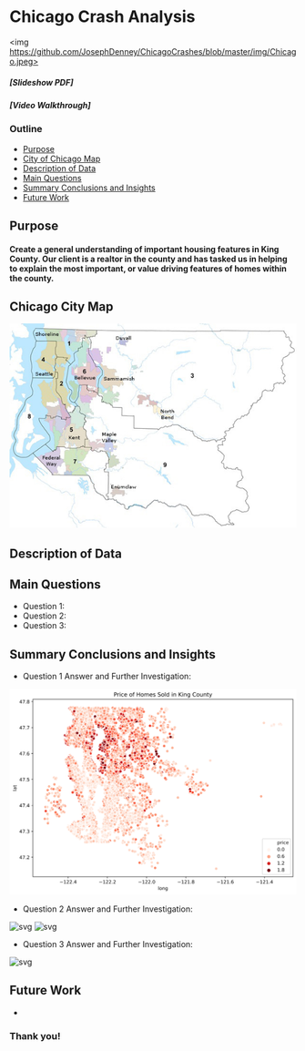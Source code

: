 # Chicago Crash Analysis

<img https://github.com/JosephDenney/ChicagoCrashes/blob/master/img/Chicago.jpeg>

##### [Slideshow PDF]
##### [Video Walkthrough]

### Outline
* [Purpose](#Purpose)
* [City of Chicago Map](#City_of_Chicago_Map)
* [Description of Data](#Description_of_Data)
* [Main Questions](#Main-Questions)
* [Summary Conclusions and Insights](#Summary-Conclusions-and-Insights)
* [Future Work](#Future-Work)

## Purpose

#### Create a general understanding of important housing features in King County. Our client is a realtor in the county and has tasked us in helping to explain the most important, or value driving features of homes within the county. 

## Chicago City Map

<img src="https://github.com/JosephDenney/KingCountyRealEstate/blob/master/img/KCC_areas.jpg?raw=true" width = "800"/>

## Description of Data



## Main Questions
* Question 1: 
* Question 2: 
* Question 3: 

## Summary Conclusions and Insights
* Question 1 Answer and Further Investigation: 

![svg](https://github.com/JosephDenney/KingCountyRealEstate/blob/master/img/Mod2HousingReg_files/Mod2HousingReg_66_0.svg)

* Question 2 Answer and Further Investigation:

![svg](img/Mod2HousingReg_files/Mod2HousingReg_80_1.svg)
![svg](img/Mod2HousingReg_files/Mod2HousingReg_81_1.svg)

* Question 3 Answer and Further Investigation: 

![svg](img/Mod2HousingReg_files/Mod2HousingReg_85_0.svg)


## Future Work
* 

### Thank you!
